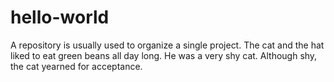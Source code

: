 # hello-world
A repository is usually used to organize a single project.
The cat and the hat liked to eat green beans all day long.
He was a very shy cat.  Although shy, the cat yearned for acceptance.
